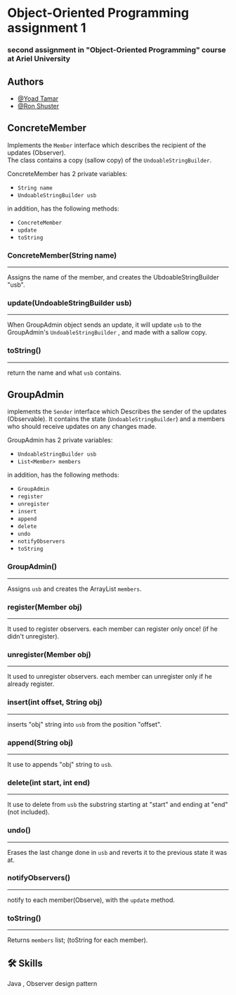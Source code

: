 
# Object-Oriented Programming assignment 1

### second assignment in "Object-Oriented Programming" course at Ariel University 

## Authors

- [@Yoad Tamar](https://github.com/YoadTamar)
- [@Ron Shuster](https://github.com/shusteron)


## ConcreteMember
Implements the `Member` interface which describes the recipient of the updates (Observer). <br>
The class contains a copy (sallow copy) of the `UndoableStringBuilder`. 

ConcreteMember has 2 private variables:
-  `String name` 
- `UndoableStringBuilder usb`

  
in addition, has the following methods:
- `ConcreteMember`
- `update`
- `toString`


### ConcreteMember(String name)
---
Assigns the name of the member, and creates the UbdoableStringBuilder "usb".

### update(UndoableStringBuilder usb)
---
When GroupAdmin object sends an update, it will update `usb` to the GroupAdmin's `UndoableStringBuilder` , and made with a sallow copy.

### toString()
---
return the name and what `usb` contains.

## GroupAdmin

implements the `Sender` interface which 
Describes the sender of the updates (Observable). 
It contains the state (`UndoableStringBuilder`) 
and a members who should receive updates on any changes made.


GroupAdmin has 2 private variables: 
- `UndoableStringBuilder usb`
- `List<Member> members`

  
in addition, has the following methods:
- `GroupAdmin`
- `register`
- `unregister`
- `insert`
- `append`
- `delete`
- `undo`
- `notifyObservers`
- `toString`


### GroupAdmin()
---
Assigns `usb` and creates the ArrayList `members`.

### register(Member obj)
---
It used to register observers. each member can register only once! (if he didn't unregister). 

### unregister(Member obj)
---
It used to unregister observers. each member can unregister only if he already register. 

### insert(int offset, String obj)
---
inserts "obj" string into `usb` from the position "offset". 

### append(String obj)
---
It use to appends "obj" string to `usb`.

### delete(int start, int end)
---
It use to delete from `usb` the substring starting at "start" and ending at "end" (not included).

### undo()
---
Erases the last change done in `usb` and reverts it to the previous state it was at.

### notifyObservers()
---
notify to each member(Observe), with the `update` method.

### toString()
---
Returns `members` list; (toString for each member).


## 🛠 Skills
Java , Observer design pattern

